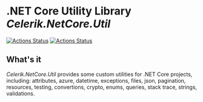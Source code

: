 # .NET Core Utility Library *Celerik.NetCore.Util*

[![Actions Status](https://github.com/celerik/celerik-netcore-util/workflows/net-core-build/badge.svg)](https://github.com/celerik/celerik-netcore-util/actions)
[![Actions Status](https://github.com/celerik/celerik-netcore-util/workflows/nuget-deploy/badge.svg)](https://github.com/celerik/celerik-netcore-util/actions)

## What's it

*Celerik.NetCore.Util* provides some custom utilities for .NET Core projects, including: attributes, azure, datetime, exceptions, files, json, pagination, resources, testing, convertions, crypto, enums, queries, stack trace, strings, validations.